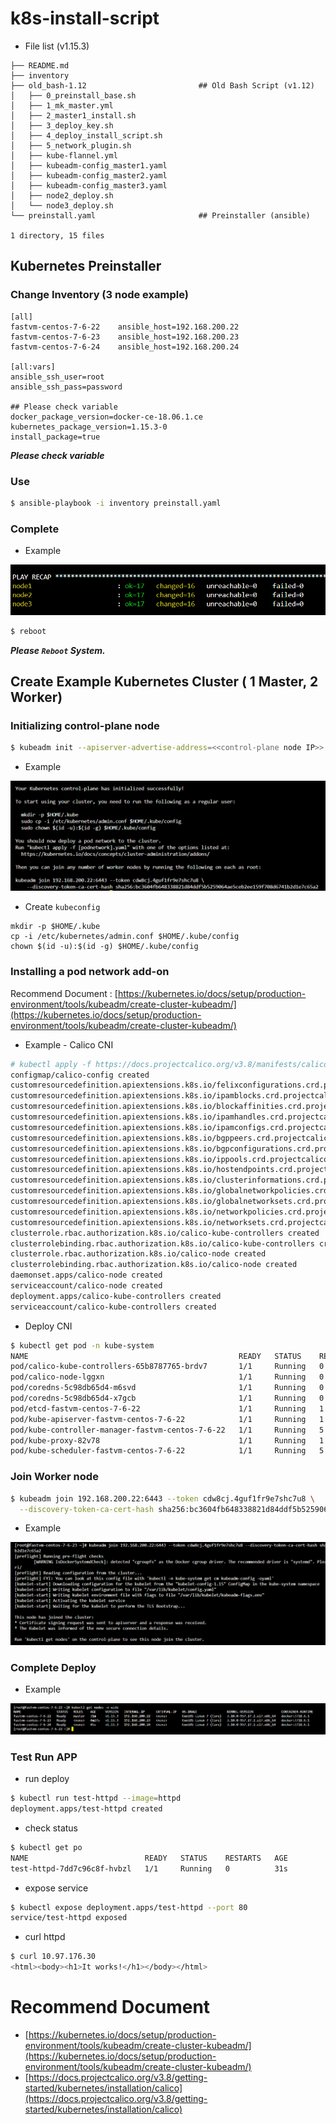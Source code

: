# k8s-install-script

+ File list (v1.15.3)
```console
├── README.md 
├── inventory
├── old_bash-1.12                         ## Old Bash Script (v1.12)
│   ├── 0_preinstall_base.sh
│   ├── 1_mk_master.yml
│   ├── 2_master1_install.sh
│   ├── 3_deploy_key.sh
│   ├── 4_deploy_install_script.sh
│   ├── 5_network_plugin.sh 
│   ├── kube-flannel.yml
│   ├── kubeadm-config_master1.yaml
│   ├── kubeadm-config_master2.yaml
│   ├── kubeadm-config_master3.yaml
│   ├── node2_deploy.sh
│   └── node3_deploy.sh
└── preinstall.yaml                       ## Preinstaller (ansible)

1 directory, 15 files
```

## Kubernetes Preinstaller
### Change Inventory (3 node example)
```console
[all]  
fastvm-centos-7-6-22    ansible_host=192.168.200.22
fastvm-centos-7-6-23    ansible_host=192.168.200.23
fastvm-centos-7-6-24    ansible_host=192.168.200.24

[all:vars]
ansible_ssh_user=root
ansible_ssh_pass=password

## Please check variable
docker_package_version=docker-ce-18.06.1.ce
kubernetes_package_version=1.15.3-0
install_package=true
```
***Please check variable***

### Use 
```bash
$ ansible-playbook -i inventory preinstall.yaml
```
### Complete 
* Example
<center><img src="/assets/image1.png" style="max-width: 100%; height: auto;"></center>   

```bash
$ reboot
```
***Please `Reboot` System.***

## Create Example Kubernetes Cluster ( 1 Master, 2 Worker)

### Initializing control-plane node
```bash
$ kubeadm init --apiserver-advertise-address=<<control-plane node IP>>
```
* Example
<center><img src="/assets/image2.png" style="max-width: 100%; height: auto;"></center>   

* Create `kubeconfig`
```console
mkdir -p $HOME/.kube
cp -i /etc/kubernetes/admin.conf $HOME/.kube/config
chown $(id -u):$(id -g) $HOME/.kube/config
```

### Installing a pod network add-on
Recommend Document : [https://kubernetes.io/docs/setup/production-environment/tools/kubeadm/create-cluster-kubeadm/](https://kubernetes.io/docs/setup/production-environment/tools/kubeadm/create-cluster-kubeadm/)

* Example - Calico CNI
```bash
# kubectl apply -f https://docs.projectcalico.org/v3.8/manifests/calico.yaml 
configmap/calico-config created 
customresourcedefinition.apiextensions.k8s.io/felixconfigurations.crd.projectcalico.org created 
customresourcedefinition.apiextensions.k8s.io/ipamblocks.crd.projectcalico.org created 
customresourcedefinition.apiextensions.k8s.io/blockaffinities.crd.projectcalico.org created 
customresourcedefinition.apiextensions.k8s.io/ipamhandles.crd.projectcalico.org created 
customresourcedefinition.apiextensions.k8s.io/ipamconfigs.crd.projectcalico.org created 
customresourcedefinition.apiextensions.k8s.io/bgppeers.crd.projectcalico.org created 
customresourcedefinition.apiextensions.k8s.io/bgpconfigurations.crd.projectcalico.org created 
customresourcedefinition.apiextensions.k8s.io/ippools.crd.projectcalico.org created 
customresourcedefinition.apiextensions.k8s.io/hostendpoints.crd.projectcalico.org created 
customresourcedefinition.apiextensions.k8s.io/clusterinformations.crd.projectcalico.org created 
customresourcedefinition.apiextensions.k8s.io/globalnetworkpolicies.crd.projectcalico.org created 
customresourcedefinition.apiextensions.k8s.io/globalnetworksets.crd.projectcalico.org created 
customresourcedefinition.apiextensions.k8s.io/networkpolicies.crd.projectcalico.org created 
customresourcedefinition.apiextensions.k8s.io/networksets.crd.projectcalico.org created 
clusterrole.rbac.authorization.k8s.io/calico-kube-controllers created 
clusterrolebinding.rbac.authorization.k8s.io/calico-kube-controllers created 
clusterrole.rbac.authorization.k8s.io/calico-node created
clusterrolebinding.rbac.authorization.k8s.io/calico-node created 
daemonset.apps/calico-node created 
serviceaccount/calico-node created 
deployment.apps/calico-kube-controllers created 
serviceaccount/calico-kube-controllers created
```
* Deploy CNI
```bash
$ kubectl get pod -n kube-system 
NAME                                               READY   STATUS    RESTARTS   AGE 
pod/calico-kube-controllers-65b8787765-brdv7       1/1     Running   0          117s
pod/calico-node-lggxn                              1/1     Running   0          117s
pod/coredns-5c98db65d4-m6svd                       1/1     Running   0          23m
pod/coredns-5c98db65d4-x7gcb                       1/1     Running   0          23m
pod/etcd-fastvm-centos-7-6-22                      1/1     Running   1          22m
pod/kube-apiserver-fastvm-centos-7-6-22            1/1     Running   1          22m
pod/kube-controller-manager-fastvm-centos-7-6-22   1/1     Running   5          22m
pod/kube-proxy-82v78                               1/1     Running   1          23m
pod/kube-scheduler-fastvm-centos-7-6-22            1/1     Running   5          22m
```
 
### Join Worker node
```bash
$ kubeadm join 192.168.200.22:6443 --token cdw8cj.4guf1fr9e7shc7u8 \
  --discovery-token-ca-cert-hash sha256:bc3604fb648338821d84ddf5b5259064ae5ceb2ee159f708d6741b2d1e7c65a2
```
* Example
<center><img src="/assets/image3.png" style="max-width: 100%; height: auto;"></center>   

### Complete Deploy
* Example
<center><img src="/assets/image4.png" style="max-width: 100%; height: auto;"></center>   

### Test Run APP
* run deploy
```bash
$ kubectl run test-httpd --image=httpd  
deployment.apps/test-httpd created 
```

* check status
```bash
$ kubectl get po  
NAME                          READY   STATUS    RESTARTS   AGE 
test-httpd-7dd7c96c8f-hvbzl   1/1     Running   0          31s 
```

* expose service
```bash
$ kubectl expose deployment.apps/test-httpd --port 80 
service/test-httpd exposed 
```

* curl httpd
```bash
$ curl 10.97.176.30 
<html><body><h1>It works!</h1></body></html>
```

# Recommend Document
- [https://kubernetes.io/docs/setup/production-environment/tools/kubeadm/create-cluster-kubeadm/](https://kubernetes.io/docs/setup/production-environment/tools/kubeadm/create-cluster-kubeadm/)
- [https://docs.projectcalico.org/v3.8/getting-started/kubernetes/installation/calico](https://docs.projectcalico.org/v3.8/getting-started/kubernetes/installation/calico)
